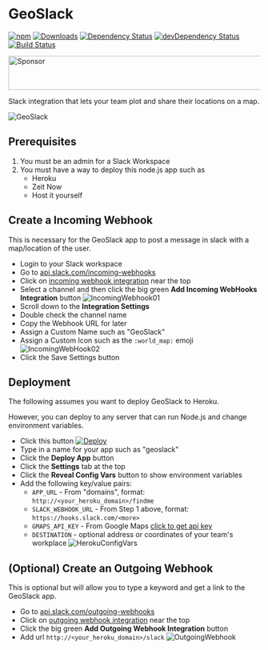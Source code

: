 # GeoSlack

[![npm](https://img.shields.io/npm/v/geoslack.svg)](https://www.npmjs.com/package/geoslack)
[![Downloads](https://img.shields.io/npm/dt/geoslack.svg)](https://www.npmjs.com/package/geoslack)
[![Dependency Status](https://david-dm.org/styfle/geoslack.svg)](https://david-dm.org/styfle/geoslack)
[![devDependency Status](https://david-dm.org/styfle/geoslack/dev-status.svg)](https://david-dm.org/styfle/geoslack#info=devDependencies)
[![Build Status](https://travis-ci.org/styfle/geoslack.svg?branch=master)](https://travis-ci.org/styfle/geoslack)

<a target='_blank' rel='nofollow' href='https://app.codesponsor.io/link/fnqaM5soqgNJruSNFm8pdqUw/styfle/geoslack'>
  <img alt='Sponsor' width='888' height='68' src='https://app.codesponsor.io/embed/fnqaM5soqgNJruSNFm8pdqUw/styfle/geoslack.svg' />
</a>

Slack integration that lets your team plot and share their locations on a map.

![GeoSlack](https://styfle.github.io/geoslack/img/pic1.png)

## Prerequisites

1. You must be an admin for a Slack Workspace
2. You must have a way to deploy this node.js app such as
    - Heroku
    - Zeit Now
    - Host it yourself

## Create a Incoming Webhook

This is necessary for the GeoSlack app to post a message in slack with a map/location of the user.

- Login to your Slack workspace
- Go to [api.slack.com/incoming-webhooks](https://api.slack.com/incoming-webhooks#share_your_incoming_webhook_as_a_slack_app)
- Click on [incoming webhook integration](https://my.slack.com/services/new/incoming-webhook/) near the top
- Select a channel and then click the big green **Add Incoming WebHooks Integration** button
   ![IncomingWebhook01](https://styfle.github.io/geoslack/img/pic2.png)
- Scroll down to the **Integration Settings**
- Double check the channel name
- Copy the Webhook URL for later
- Assign a Custom Name such as "GeoSlack"
- Assign a Custom Icon such as the `:world_map:` emoji
   ![IncomingWebHook02](https://styfle.github.io/geoslack/img/pic3.png)
- Click the Save Settings button

## Deployment

The following assumes you want to deploy GeoSlack to Heroku.

However, you can deploy to any server that can run Node.js and change environment variables.

- Click this button [![Deploy](https://www.herokucdn.com/deploy/button.png)](https://heroku.com/deploy)
- Type in a name for your app such as "geoslack"
- Click the **Deploy App** button
- Click the **Settings** tab at the top
- Click the **Reveal Config Vars** button to show environment variables
- Add the following key/value pairs:
   - `APP_URL` - From "domains", format: `http://<your_heroku_domain>/findme`
   - `SLACK_WEBHOOK_URL` - From Step 1 above, format: `https://hooks.slack.com/<more>`
   - `GMAPS_API_KEY` - From Google Maps [click to get api key](https://developers.google.com/maps/documentation/javascript/get-api-key)
   - `DESTINATION` - optional address or coordinates of your team's workplace
    ![HerokuConfigVars](https://styfle.github.io/geoslack/img/pic4.png)

## (Optional) Create an Outgoing Webhook

This is optional but will allow you to type a keyword and get a link to the GeoSlack app.

- Go to [api.slack.com/outgoing-webhooks](https://api.slack.com/outgoing-webhooks)
- Click on [outgoing webhook integration](https://my.slack.com/services/new/outgoing-webhook) near the top
- Click the big green **Add Outgoing Webhook Integration** button
- Add url `http://<your_heroku_domain>/slack`
    ![OutgoingWebhook](https://styfle.github.io/geoslack/img/pic5.png)

